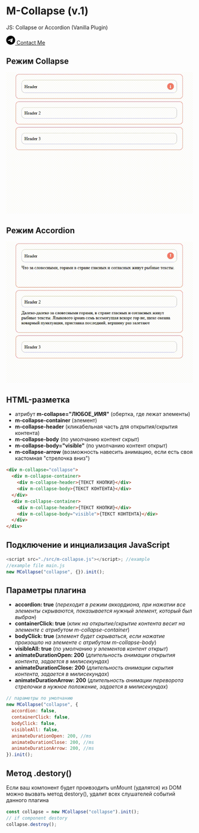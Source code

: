 # M-Collapse (v.1)

JS: Collapse or Accordion (Vanilla Plugin)

<a href="https://t.me/bichurinet" target="_blank">
   <img src="./assets/telegram.svg" height="24px">
  Contact Me
</a>

## Режим Collapse

![hippo](./assets/collapse.gif)

## Режим Accordion

![hippo](./assets/accordion.gif)

## HTML-разметка

- атрибут <b>m-collapse="ЛЮБОЕ_ИМЯ"</b> (обертка, где лежат элементы)
- <b>m-collapse-container</b> (элемент)
- <b>m-collapse-header</b> (кликабельная часть для открытия/скрытия контента)
- <b>m-collapse-body</b> (по умолчанию контент скрыт)
- <b>m-collapse-body="visible"</b> (по умолчанию контент открыт)
- <b>m-collapse-arrow</b> (возможность навесить анимацию, если есть своя кастомная "стрелочка вниз")

```html
<div m-collapse="collapse">
  <div m-collapse-container>
    <div m-collapse-header>{ТЕКСТ КНОПКИ}</div>
    <div m-collapse-body>{ТЕКСТ КОНТЕНТА}</div>
  </div>
  <div m-collapse-container>
    <div m-collapse-header>{ТЕКСТ КНОПКИ}</div>
    <div m-collapse-body="visible">{ТЕКСТ КОНТЕНТА}</div>
  </div>
</div>
```

## Подключение и инциализация JavaScript

```js
<script src="./src/m-collapse.js"></script>; //example
//example file main.js
new MCollapse("collapse", {}).init();
```

## Параметры плагина

- <b>accordion: true</b> (<i>переходит в режим аккордиона, при нажатии все элементы скрываются, показывается нужный элемент, который был выбран</i>)
- <b>containerClick: true</b> (<i>клик на открытие/скрытие контента весит на элементе с атрибутом m-collapse-container</i>)
- <b>bodyClick: true</b> (<i>элемент будет скрываться, если нажатие произошло на элементе с атрибутом m-collapse-body</i>)
- <b>visibleAll: true</b> (<i>по умолчанию у элементов контент открыт</i>)
- <b>animateDurationOpen: 200</b> (<i>длительность анимации открытия контента, задается в милисекундах</i>)
- <b>animateDurationСlose: 200</b> (<i>длительность анимации скрытия контента, задается в милисекундах</i>)
- <b>animateDurationArrow: 200</b> (<i>длительность анимации переворота стрелочки в нужное положение, задается в милисекундах</i>)

```js
// параметры по умолчанию
new MCollapse("collapse", {
  accordion: false,
  containerClick: false,
  bodyClick: false,
  visibleAll: false,
  animateDurationOpen: 200, //ms
  animateDurationClose: 200, //ms
  animateDurationArrow: 200, //ms
}).init();
```

## Метод .destory()

Если ваш компонент будет проивзодить unMount (удалятся) из DOM <br>
можно вызвать метод destory(), удалит всех слушателей событий данного плагина

```js
const collapse = new MCollapse("collapse").init();
// if component destory
collapse.destroy();
```
